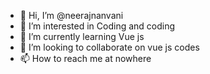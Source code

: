 - 👋 Hi, I’m @neerajnanvani
- 👀 I’m interested in Coding and coding
- 🌱 I’m currently learning Vue js
- 💞️ I’m looking to collaborate on vue js codes
- 📫 How to reach me at nowhere

<!---
neerajnanvani/neerajnanvani is a ✨ special ✨ repository because its `README.md` (this file) appears on your GitHub profile.
You can click the Preview link to take a look at your changes.
--->
